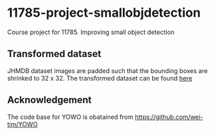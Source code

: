 # 11785-project-smallobjdetection
Course project for 11785. Improving small object detection

## Transformed dataset
JHMDB dataset images are padded such that the bounding boxes are shrinked to 32 x 32. The transformed dataset can be found [here](https://www.dropbox.com/sh/qk5om60vh0wj3et/AADT1mx0QqOIn9JaaAv4aULaa?dl=0)

## Acknowledgement
The code base for YOWO is obatained from https://github.com/wei-tim/YOWO
